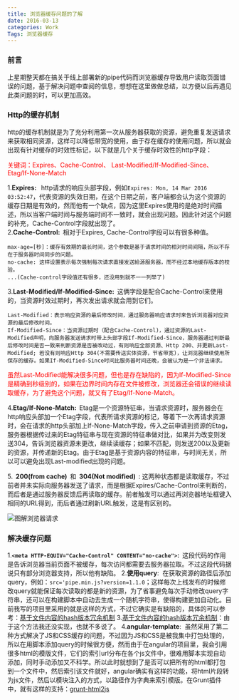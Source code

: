 ```yaml
---
title: 浏览器缓存问题的了解
date: 2016-03-13
categories: Work
Tags: 浏览器缓存
---
```


### 前言
上星期整天都在搞关于线上部署新的pipe代码而浏览器缓存导致用户读取页面错误的问题，基于解决问题中查阅的信息，想想在这里做做总结，以方便以后再遇见此类问题的时，可以更加高效。

### Http的缓存机制
http的缓存机制就是为了充分利用第一次从服务器获取的资源，避免重复发送请求来获取相同资源，这样可以降低带宽的使用，由于存在缓存的使用问题，所以就会出现有针对缓存的时效性标记，以下就是几个关于缓存时效性的http字段：
<p style="color:red">关键词：Expires、Cache-Control、 Last-Modified/If-Modified-Since、Etag/If-None-Match</p>

1.<b>Expires:&nbsp;&nbsp;</b> http请求的响应头部字段，例如`Expires: Mon, 14 Mar 2016 03:52:47`，代表资源的失效日期，在这个日期之前，客户端都会认为这个资源的缓存日期是有效的，然而他有一个缺点，因为这里Expires使用的是绝对时间描述，所以当客户端时间与服务端时间不一致时，就会出现问题。因此针对这个问题的补充，Cache-Control字段就出现了。</br>
2.<b>Cache-Control:&nbsp;&nbsp;</b>相对于Expires, Cache-Control字段可以有很多种值。
```
max-age=[秒]：缓存有效期的最长时间，这个参数是基于请求时间的相对时间间隔，所以不存在于服务器时间同步的问题。
no-cache: 这样设置表示每次强制每次请求直接发送給源服务器，而不经过本地缓存版本的校验。
...(Cache-control字段值还有很多，还没用到就不一一列举了)
```
3.<b>Last-Modified/If-Modified-Since:&nbsp;&nbsp;</b>这俩字段是配合Cache-Control来使用的，当资源时效过期时，再次发出请求就会用到它们。
```
Last-Modified：表示响应资源的最后修改时间，通过服务器响应请求时来告诉浏览器对应资源的最后修改时间。
If-Modified-Since：当资源过期时（配合Cache-Control)，通过资源的Last-Modified声明，向服务器发送请求时带上头部字段If-Modified-Since，服务器通过判断最后修改时间是否一致来判断资源是否被改动过，有则响应全部资源、Http 200、并更新Last-Modified; 若没有则响应Http 304(不需要传送实体资源，节省带宽)，让浏览器继续使用所保存的缓存。如果If-Modified-Since时间比服务器时间还晚，会被认为是一个非法请求。
```
<p style="color: red">虽然Last-Modified能解决很多问题，但也是存在缺陷的，因为If-Modified-Since是精确到秒级别的，如果在边界时间内存在文件被修改，浏览器还会错误的继续读取缓存，为了避免这个问题，就又有了Etag/If-None-Match。</p>

4.<b>Etag/If-None-Match:&nbsp;&nbsp;</b>Etag是一个资源特征串，当请求资源时，服务器会在http响应头部加一个Etag字段，代表所请求资源的标记，等着下一次再请求资源时，会在请求的http头部加上If-None-Match字段，传入之前申请到资源的Etag，服务器根据传过来的Etag特征串与现在资源的特征串做对比，如果并为改变则发送304，告诉浏览器资源未更改，继续读缓存；如果不匹配，则发送200以及更新的资源，并传递新的Etag。由于Etag是基于资源内容的特征串，与时间无关，所以可以避免出现Last-modified出现的问题。

5.<b>&nbsp;&nbsp;200(from cache)&nbsp;&nbsp;</b>和<b>&nbsp;&nbsp;304(Not modified)&nbsp;&nbsp;</b>: 这两种状态都是读取缓存，不过前者并未实际向服务器发送了请求，而是根据Expires/Cache-Control来判断的，而后者是通过服务器反馈后再读取的缓存。前者触发可以通过再浏览器地址框键入相同的URL得到，而后者通过刷新URL触发，这是有区别的。

![图解浏览器请求](http://7xja3v.com1.z0.glb.clouddn.com/browser-cache2.png)

### 解决缓存问题
1.<b>`<meta HTTP-EQUIV="Cache-Control" CONTENT="no-cache">`:&nbsp;&nbsp;</b>这段代码的作用是告诉浏览器当前页面不被缓存，每次访问都需要去服务器拉取。不过这段代码据说只有部分浏览器支持，所以他有缺陷。
2.<b>使用query</b>:&nbsp;&nbsp;在获取资源的路径后添加query，例如：`src='pipe.min.js?version=1.1.0`；这样每次上线发布的时候修改query就能保证每次读取的都是新的资源，为了省事避免每次手动修改query字符串，还可以在构建脚本中自动去生成一个随机字符串，使得构建更加自动化。目前我写的项目里采用的就是这样的方式，不过它确实是有缺陷的，具体的可以参考：[基于文件内容的hash版本冗余机制](http://www.infoq.com/cn/articles/front-end-engineering-and-performance-optimization-part1)
3.[基于文件内容的hash版本冗余机制](http://www.infoq.com/cn/articles/front-end-engineering-and-performance-optimization-part1)：由于这个方法我还没实现，也就不多说了。
4.<b>angular-template</b>:&nbsp;&nbsp;虽然采用了第二种方式解决了JS和CSS缓存的问题，不过因为JS和CSS是被我集中打包处理的，所以在用脚本添加query的时候很方便，然而由于在angular的项目里，我会引用很多html的模版文件，它们的索引url分布在各个js文件中，很难用脚本实现自动添加，同时手动添加又不科学。所以此时就想到了是否可以把所有的html都打包到一个文件中，然后索引该文件就好，angular确实有这样的功能，将html片段转为js文件，然后以模块注入的方式，以路径作为字典来索引模版。在Grunt插件中，就有这样的支持：[grunt-html2js](https://github.com/karlgoldstein/grunt-html2js)
